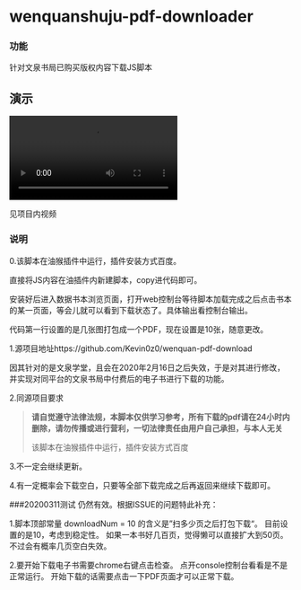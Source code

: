 # wenquanshuju-pdf-downloader
### 功能

针对文泉书局已购买版权内容下载JS脚本



## 演示

<video id="video" controls="" preload="none" poster=""> <source id="mov" src="https://github.com/WorkerAmo/wenquanshuju-pdf-downloader/blob/master/demo.MOV" type="video/mov"> </video>

见项目内视频

### 说明

0.该脚本在油猴插件中运行，插件安装方式百度。

直接将JS内容在油插件内新建脚本，copy进代码即可。

安装好后进入数据书本浏览页面，打开web控制台等待脚本加载完成之后点击书本的某一页面，等会儿就可以看到下载状态了。具体输出看控制台输出。

代码第一行设置的是几张图打包成一个PDF，现在设置是10张，随意更改。



1.源项目地址https://github.com/Kevin0z0/wenquan-pdf-download 

因其针对的是文泉学堂，且会在2020年2月16日之后失效，于是对其进行修改，并实现对同平台的文泉书局中付费后的电子书进行下载的功能。



2.同源项目要求

> **请自觉遵守法律法规，本脚本仅供学习参考，所有下载的pdf请在24小时内删除，请勿传播或进行营利，一切法律责任由用户自己承担，与本人无关**
>
> 该脚本在油猴插件中运行，插件安装方式百度



3.不一定会继续更新。



4.有一定概率会下载空白，只要等全部下载完成之后再返回来继续下载即可。

###20200311测试
仍然有效。根据ISSUE的问题特此补充：

1.脚本顶部常量 downloadNum = 10 的含义是”扫多少页之后打包下载“。
目前设置的是10，考虑到稳定性。
如果一本书好几百页，觉得懒可以直接扩大到50页。不过会有概率几页空白失效。

2.要开始下载电子书需要chrome右键点击检查。
点开console控制台看看是不是正常运行。
开始下载的话需要点击一下PDF页面才可以正常下载。
